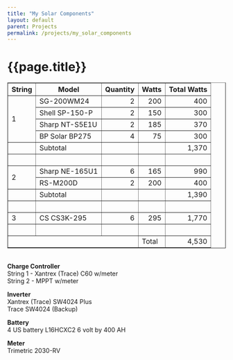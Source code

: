 ```yaml
---
title: "My Solar Components"
layout: default
parent: Projects
permalink: /projects/my_solar_components
---
```

# {{page.title}}

<table border="1" cellpadding="0" cellspacing="0">
<tbody>
<tbody>
<tr>
<th>String</th>
<th>Model</th>
<th>Quantity</th>
<th>Watts</th>
<th>Total Watts</th>
</tr>
<tr>
<td colspan="1" rowspan="4">1</td>
<td>SG-200WM24</td>
<td align="right">2</td>
<td align="right">200</td>
<td align="right">400</td>
</tr>
<tr>
<td>Shell SP-150-P</td>
<td align="right">2</td>
<td align="right">150</td>
<td align="right">300</td>
</tr>
<tr>
<td>Sharp NT-S5E1U</td>
<td align="right">2</td>
<td align="right">185</td>
<td align="right">370</td>
</tr>
<tr>
<td>BP Solar BP275</td>
<td align="right">4</td>
<td align="right">75</td>
<td align="right">300</td>
</tr>
<tr>
<td>&nbsp;</td>
<td>Subtotal</td>
<td>&nbsp;</td>
<td>&nbsp;</td>
<td align="right">1,370</td>
</tr>
<tr>
<td>&nbsp;</td>
<td>&nbsp;</td>
<td>&nbsp;</td>
<td>&nbsp;</td>
<td>&nbsp;</td>
</tr>
<tr>
<td colspan="1" rowspan="2">2</td>
<td>Sharp NE-165U1</td>
<td align="right">6</td>
<td align="right">165</td>
<td align="right">990</td>
</tr>
<tr>
<td>RS-M200D</td>
<td align="right">2</td>
<td align="right">200</td>
<td align="right">400</td>
</tr>
<tr>
<td>&nbsp;</td>
<td>Subtotal</td>
<td>&nbsp;</td>
<td>&nbsp;</td>
<td align="right">1,390</td>
</tr>
<tr>
<td>&nbsp;</td>
<td>&nbsp;</td>
<td>&nbsp;</td>
<td>&nbsp;</td>
<td>&nbsp;</td>
</tr>
<tr>
<td colspan="1" rowspan="1">3</td>
<td>CS CS3K-295</td>
<td align="right">6</td>
<td align="right">295</td>
<td align="right">1,770</td>
</tr>
<tr>
<td>&nbsp;</td>
<td>&nbsp;</td>
<td>&nbsp;</td>
<td>&nbsp;</td>
<td>&nbsp;</td>
</tr>
<tr>
<td colspan="3">&nbsp;</td>
<td>Total</td>
<td align="right">4,530</td>
</tr>
</tbody>
</table>
<p align="left"><br/> <strong>Charge Controller<br/> </strong>String 1 - Xantrex (Trace) C60 w/meter<br/> String 2 - MPPT w/meter</p>
<p align="left"><strong>Inverter</strong><br/> Xantrex (Trace) SW4024 Plus<br/> Trace SW4024 (Backup)</p>
<p align="left"><strong>Battery</strong><br/> 4 US battery L16HCXC2 6 volt by 400 AH </p>
<p align="left"><strong>Meter<br/> </strong>Trimetric 2030-RV</p>
